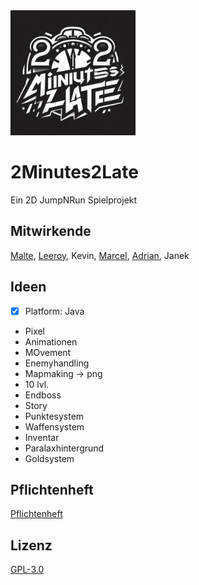 <img src="LOGO1.jpeg" alt="2Minutes2Late Logo" width="200"/>

# 2Minutes2Late

Ein 2D JumpNRun Spielprojekt

## Mitwirkende

[Malte](https://github.com/EinfachMalte), [Leeroy](https://github.com/TheonlyTazz), Kevin, [Marcel](https://github.com/marcelgustin), [Adrian](https://github.com/YetiUnCode), Janek

## Ideen
- [x] Platform: Java
- Pixel
- Animationen
- MOvement
- Enemyhandling
- Mapmaking -> png
- 10 lvl.
- Endboss
- Story
- Punktesystem
- Waffensystem
- Inventar
- Paralaxhintergrund
- Goldsystem

## Pflichtenheft

[Pflichtenheft](./Gruppe%2069%20-%202minutes%202%20late%20Pflichtenheft.pdf)

## Lizenz

[GPL-3.0](https://choosealicense.com/licenses/gpl-3.0/)
